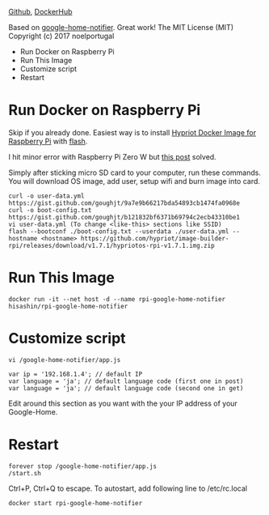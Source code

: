 [Github](https://github.com/hisashin/docker-rpi-google-home-notifier), [DockerHub](https://hub.docker.com/r/hisashin/rpi-google-home-notifier/)

Based on [google-home-notifier](https://github.com/noelportugal/google-home-notifier). Great work!
The MIT License (MIT)
Copyright (c) 2017 noelportugal

* Run Docker on Raspberry Pi
* Run This Image
* Customize script
* Restart

# Run Docker on Raspberry Pi

Skip if you already done. Easiest way is to install [Hypriot Docker Image for Raspberry Pi](https://blog.hypriot.com/downloads/) with [flash](https://github.com/hypriot/flash).

I hit minor error with Raspberry Pi Zero W but [this post](https://github.com/hypriot/blog/issues/60#issuecomment-351239790) solved.

Simply after sticking micro SD card to your computer, run these commands. You will download OS image, add user, setup wifi and burn image into card.

    curl -o user-data.yml https://gist.github.com/goughjt/9a7e9b66217bda54893cb1474fa0968e
    curl -o boot-config.txt https://gist.github.com/goughjt/b121832bf6371b69794c2ecb43310be1
    vi user-data.yml (To change <like-this> sections like SSID)
    flash --bootconf ./boot-config.txt --userdata ./user-data.yml --hostname <hostname> https://github.com/hypriot/image-builder-rpi/releases/download/v1.7.1/hypriotos-rpi-v1.7.1.img.zip

# Run This Image

    docker run -it --net host -d --name rpi-google-home-notifier hisashin/rpi-google-home-notifier

# Customize script

    vi /google-home-notifier/app.js

    var ip = '192.168.1.4'; // default IP
    var language = 'ja'; // default language code (first one in post)
    var language = 'ja'; // default language code (second one in get)
Edit around this section as you want with the your IP address of your Google-Home.

# Restart

    forever stop /google-home-notifier/app.js
    /start.sh

Ctrl+P, Ctrl+Q to escape. To autostart, add following line to /etc/rc.local

    docker start rpi-google-home-notifier


